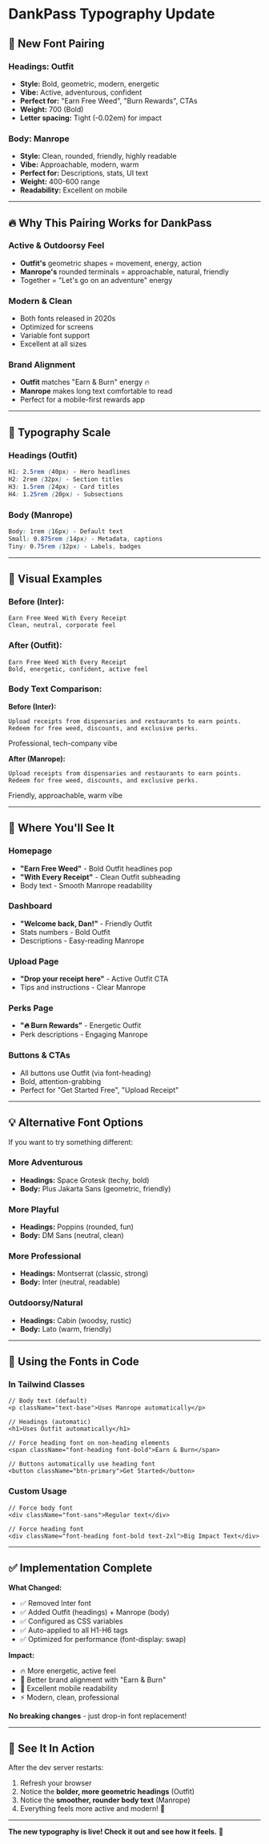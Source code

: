 # DankPass Typography Update

## 🎨 New Font Pairing

### Headings: **Outfit**
- **Style:** Bold, geometric, modern, energetic
- **Vibe:** Active, adventurous, confident
- **Perfect for:** "Earn Free Weed", "Burn Rewards", CTAs
- **Weight:** 700 (Bold)
- **Letter spacing:** Tight (-0.02em) for impact

### Body: **Manrope**
- **Style:** Clean, rounded, friendly, highly readable
- **Vibe:** Approachable, modern, warm
- **Perfect for:** Descriptions, stats, UI text
- **Weight:** 400-600 range
- **Readability:** Excellent on mobile

---

## 🔥 Why This Pairing Works for DankPass

### Active & Outdoorsy Feel
- **Outfit's** geometric shapes = movement, energy, action
- **Manrope's** rounded terminals = approachable, natural, friendly
- Together = "Let's go on an adventure" energy

### Modern & Clean
- Both fonts released in 2020s
- Optimized for screens
- Variable font support
- Excellent at all sizes

### Brand Alignment
- **Outfit** matches "Earn & Burn" energy 🔥
- **Manrope** makes long text comfortable to read
- Perfect for a mobile-first rewards app

---

## 📐 Typography Scale

### Headings (Outfit)
```css
H1: 2.5rem (40px) - Hero headlines
H2: 2rem (32px) - Section titles  
H3: 1.5rem (24px) - Card titles
H4: 1.25rem (20px) - Subsections
```

### Body (Manrope)
```css
Body: 1rem (16px) - Default text
Small: 0.875rem (14px) - Metadata, captions
Tiny: 0.75rem (12px) - Labels, badges
```

---

## 🎯 Visual Examples

### Before (Inter):
```
Earn Free Weed With Every Receipt
Clean, neutral, corporate feel
```

### After (Outfit):
```
Earn Free Weed With Every Receipt
Bold, energetic, confident, active feel
```

### Body Text Comparison:

**Before (Inter):**
```
Upload receipts from dispensaries and restaurants to earn points.
Redeem for free weed, discounts, and exclusive perks.
```
Professional, tech-company vibe

**After (Manrope):**
```
Upload receipts from dispensaries and restaurants to earn points.
Redeem for free weed, discounts, and exclusive perks.
```
Friendly, approachable, warm vibe

---

## 🚀 Where You'll See It

### Homepage
- **"Earn Free Weed"** - Bold Outfit headlines pop
- **"With Every Receipt"** - Clean Outfit subheading
- Body text - Smooth Manrope readability

### Dashboard
- **"Welcome back, Dan!"** - Friendly Outfit
- Stats numbers - Bold Outfit
- Descriptions - Easy-reading Manrope

### Upload Page
- **"Drop your receipt here"** - Active Outfit CTA
- Tips and instructions - Clear Manrope

### Perks Page  
- **"🔥 Burn Rewards"** - Energetic Outfit
- Perk descriptions - Engaging Manrope

### Buttons & CTAs
- All buttons use Outfit (via font-heading)
- Bold, attention-grabbing
- Perfect for "Get Started Free", "Upload Receipt"

---

## 💡 Alternative Font Options

If you want to try something different:

### More Adventurous
- **Headings:** Space Grotesk (techy, bold)
- **Body:** Plus Jakarta Sans (geometric, friendly)

### More Playful
- **Headings:** Poppins (rounded, fun)
- **Body:** DM Sans (neutral, clean)

### More Professional
- **Headings:** Montserrat (classic, strong)
- **Body:** Inter (neutral, readable)

### Outdoorsy/Natural
- **Headings:** Cabin (woodsy, rustic)
- **Body:** Lato (warm, friendly)

---

## 🎨 Using the Fonts in Code

### In Tailwind Classes
```tsx
// Body text (default)
<p className="text-base">Uses Manrope automatically</p>

// Headings (automatic)
<h1>Uses Outfit automatically</h1>

// Force heading font on non-heading elements
<span className="font-heading font-bold">Earn & Burn</span>

// Buttons automatically use heading font
<button className="btn-primary">Get Started</button>
```

### Custom Usage
```tsx
// Force body font
<div className="font-sans">Regular text</div>

// Force heading font  
<div className="font-heading font-bold text-2xl">Big Impact Text</div>
```

---

## ✅ Implementation Complete

**What Changed:**
- ✅ Removed Inter font
- ✅ Added Outfit (headings) + Manrope (body)
- ✅ Configured as CSS variables
- ✅ Auto-applied to all H1-H6 tags
- ✅ Optimized for performance (font-display: swap)

**Impact:**
- 🔥 More energetic, active feel
- 🎯 Better brand alignment with "Earn & Burn"
- 📱 Excellent mobile readability
- ⚡ Modern, clean, professional

**No breaking changes** - just drop-in font replacement!

---

## 🧪 See It In Action

After the dev server restarts:
1. Refresh your browser
2. Notice the **bolder, more geometric headings** (Outfit)
3. Notice the **smoother, rounder body text** (Manrope)
4. Everything feels more active and modern! 🚀

---

**The new typography is live! Check it out and see how it feels.** 🎨


